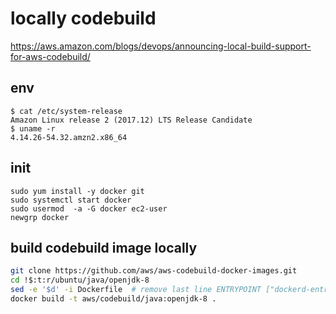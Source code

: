 locally codebuild
===============

https://aws.amazon.com/blogs/devops/announcing-local-build-support-for-aws-codebuild/

env
--------

```
$ cat /etc/system-release
Amazon Linux release 2 (2017.12) LTS Release Candidate
$ uname -r
4.14.26-54.32.amzn2.x86_64
```

init
---------

```
sudo yum install -y docker git
sudo systemctl start docker
sudo usermod  -a -G docker ec2-user
newgrp docker
```

build codebuild image locally
-----------

```bash
git clone https://github.com/aws/aws-codebuild-docker-images.git
cd !$:t:r/ubuntu/java/openjdk-8
sed -e '$d' -i Dockerfile  # remove last line ENTRYPOINT ["dockerd-entrypoint.sh"]
docker build -t aws/codebuild/java:openjdk-8 .
```



